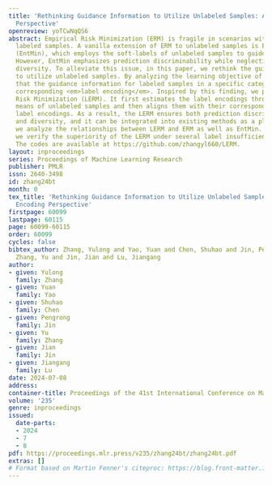 ```yaml
---
title: 'Rethinking Guidance Information to Utilize Unlabeled Samples: A Label Encoding
  Perspective'
openreview: yoTCwNqQS6
abstract: Empirical Risk Minimization (ERM) is fragile in scenarios with insufficient
  labeled samples. A vanilla extension of ERM to unlabeled samples is Entropy Minimization
  (EntMin), which employs the soft-labels of unlabeled samples to guide their learning.
  However, EntMin emphasizes prediction discriminability while neglecting prediction
  diversity. To alleviate this issue, in this paper, we rethink the guidance information
  to utilize unlabeled samples. By analyzing the learning objective of ERM, we find
  that the guidance information for labeled samples in a specific category is the
  corresponding <em>label encoding</em>. Inspired by this finding, we propose a Label-Encoding
  Risk Minimization (LERM). It first estimates the label encodings through prediction
  means of unlabeled samples and then aligns them with their corresponding ground-truth
  label encodings. As a result, the LERM ensures both prediction discriminability
  and diversity, and it can be integrated into existing methods as a plugin. Theoretically,
  we analyze the relationships between LERM and ERM as well as EntMin. Empirically,
  we verify the superiority of the LERM under several label insufficient scenarios.
  The codes are available at https://github.com/zhangyl660/LERM.
layout: inproceedings
series: Proceedings of Machine Learning Research
publisher: PMLR
issn: 2640-3498
id: zhang24bt
month: 0
tex_title: 'Rethinking Guidance Information to Utilize Unlabeled Samples: A Label
  Encoding Perspective'
firstpage: 60099
lastpage: 60115
page: 60099-60115
order: 60099
cycles: false
bibtex_author: Zhang, Yulong and Yao, Yuan and Chen, Shuhao and Jin, Pengrong and
  Zhang, Yu and Jin, Jian and Lu, Jiangang
author:
- given: Yulong
  family: Zhang
- given: Yuan
  family: Yao
- given: Shuhao
  family: Chen
- given: Pengrong
  family: Jin
- given: Yu
  family: Zhang
- given: Jian
  family: Jin
- given: Jiangang
  family: Lu
date: 2024-07-08
address:
container-title: Proceedings of the 41st International Conference on Machine Learning
volume: '235'
genre: inproceedings
issued:
  date-parts:
  - 2024
  - 7
  - 8
pdf: https://proceedings.mlr.press/v235/zhang24bt/zhang24bt.pdf
extras: []
# Format based on Martin Fenner's citeproc: https://blog.front-matter.io/posts/citeproc-yaml-for-bibliographies/
---
```

